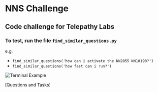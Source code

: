# NNS Challenge
## Code challenge for Telepathy Labs  

### To test, run the file `find_similar_questions.py`

e.g.  
- `find_similar_questions('how can i activate the NN2055 NN10190?')` 
- `find_similar_questions('how fast can i run?')`

![Terminal Example](https://i.ibb.co/gZckJW1/Screen-Shot-2021-10-07-at-7-05-37-PM.png)

[Questions and Tasks]
